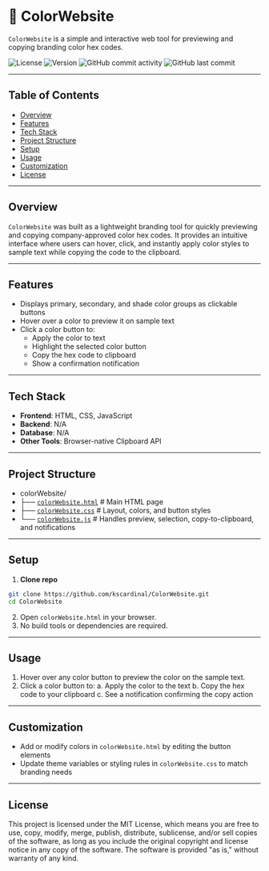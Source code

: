 # 🎨 ColorWebsite
`ColorWebsite` is a simple and interactive web tool for previewing and copying branding color hex codes.


![License](https://img.shields.io/badge/license-MIT-blue.svg)
![Version](https://img.shields.io/badge/Version-1.0.0-green)
![GitHub commit activity](https://img.shields.io/github/commit-activity/t/kscardinal/ColorWebsite)
![GitHub last commit](https://img.shields.io/github/last-commit/kscardinal/ColorWebsite)

---

## Table of Contents  
- [Overview](#Overview)
- [Features](#features)
- [Tech Stack](#Tech-Stack)
- [Project Structure](#project-structure)
- [Setup](#setup)
- [Usage](#usage)
- [Customization](#Customization)
- [License](#License)

---

## Overview  

`ColorWebsite` was built as a lightweight branding tool for quickly previewing and copying company-approved color hex codes. It provides an intuitive interface where users can hover, click, and instantly apply color styles to sample text while copying the code to the clipboard.

---

## Features  

- Displays primary, secondary, and shade color groups as clickable buttons
- Hover over a color to preview it on sample text
- Click a color button to:
  - Apply the color to text
  - Highlight the selected color button
  - Copy the hex code to clipboard
  - Show a confirmation notification

---

## Tech Stack  

- **Frontend**: HTML, CSS, JavaScript 
- **Backend**: N/A
- **Database**: N/A
- **Other Tools**: Browser-native Clipboard API  

---

## Project Structure  

- colorWebsite/
- ├── [`colorWebsite.html`](colorWebsite.html)                       # Main HTML page
- ├── [`colorWebsite.css`](colorWebsite.css)                       # Layout, colors, and button styles
- └── [`colorWebsite.js`](colorWebsite.js)                       # Handles preview, selection, copy-to-clipboard, and notifications


---

## Setup

1. **Clone repo**
```bash
git clone https://github.com/kscardinal/ColorWebsite.git
cd ColorWebsite
```
2. Open `colorWebsite.html` in your browser.
3. No build tools or dependencies are required.

---

## Usage

1. Hover over any color button to preview the color on the sample text.
2. Click a color button to:
  a. Apply the color to the text
  b. Copy the hex code to your clipboard
  c. See a notification confirming the copy action

---

## Customization

- Add or modify colors in `colorWebsite.html` by editing the button elements
- Update theme variables or styling rules in `colorWebsite.css` to match branding needs

---

## License

This project is licensed under the MIT License, which means you are free to use, copy, modify, merge, publish, distribute, sublicense, and/or sell copies of the software, as long as you include the original copyright and license notice in any copy of the software. The software is provided "as is," without warranty of any kind.
